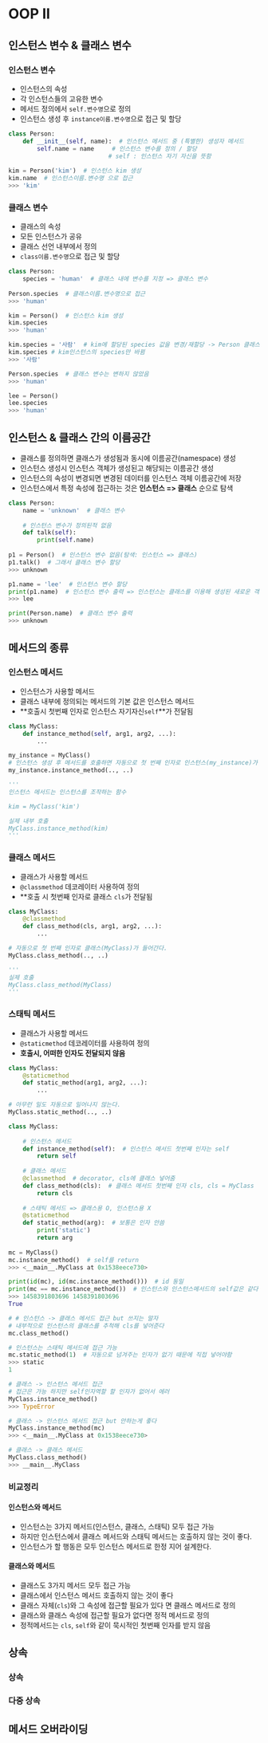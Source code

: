 # OOP **II**

## 인스턴스 변수 & 클래스 변수

### 인스턴스 변수

- 인스턴스의 속성
- 각 인스턴스들의 고유한 변수
- 메서드 정의에서 `self.변수명`으로 정의
- 인스턴스 생성 후 `instance이름.변수명`으로 접근 및 할당

```python
class Person:
    def __init__(self, name):  # 인스턴스 메서드 중 (특별한) 생성자 메서드
        self.name = name     # 인스턴스 변수를 정의 / 할당
                            # self : 인스턴스 자기 자신을 뜻함
            
kim = Person('kim')  # 인스턴스 kim 생성
kim.name  # 인스턴스이름.변수명 으로 접근
>>> 'kim'
```



### 클래스 변수

- 클래스의 속성
- 모든 인스턴스가 공유
- 클래스 선언 내부에서 정의
- `class이름.변수명`으로 접근 및 할당

```python
class Person: 
    species = 'human'  # 클래스 내에 변수를 지정 => 클래스 변수
    
Person.species  # 클래스이름.변수명으로 접근
>>> 'human'

kim = Person()  # 인스턴스 kim 생성
kim.species
>>> 'human'

kim.species = '사람'  # kim에 할당된 species 값을 변경/재할당 -> Person 클래스의 클래스변수는 그대로
kim.species # kim인스턴스의 species만 바뀜
>>> '사람'

Person.species  # 클래스 변수는 변하지 않았음
>>> 'human'

lee = Person()
lee.species
>>> 'human'
```



## 인스턴스 & 클래스 간의 이름공간

- 클래스를 정의하면 클래스가 생성됨과 동시에 이름공간(namespace) 생성
- 인스턴스 생성시 인스턴스 객체가 생성된고 해당되는 이름공간 생성
- 인스턴스의 속성이 변경되면 변경된 데이터를 인스턴스 객체 이름공간에 저장
- 인스턴스에서 특정 속성에 접근하는 것은 **인스턴스 => 클래스** 순으로 탐색

```python
class Person:
    name = 'unknown'  # 클래스 변수
    
    # 인스턴스 변수가 정의된적 없음
    def talk(self):
        print(self.name)
        
p1 = Person()  # 인스턴스 변수 없음(탐색: 인스턴스 => 클래스)
p1.talk()  # 그래서 클래스 변수 할당
>>> unknown

p1.name = 'lee'  # 인스턴스 변수 할당
print(p1.name)  # 인스턴스 변수 출력 => 인스턴스는 클래스를 이용해 생성된 새로운 객체
>>> lee

print(Person.name)  # 클래스 변수 출력
>>> unknown
```



## 메서드의 종류

### 인스턴스 메서드

- 인스턴스가 사용할 메서드
- 클래스 내부에 정의되는 메서드의 기본 값은 인스턴스 메서드
- **호출시 첫번째 인자로 인스턴스 자기자신`self`**가 전달됨

```python
class MyClass:
    def instance_method(self, arg1, arg2, ...):
        ...

my_instance = MyClass()
# 인스턴스 생성 후 메서드를 호출하면 자동으로 첫 번째 인자로 인스턴스(my_instance)가 들어감
my_instance.instance_method(.., ..)  

'''
인스턴스 메서드는 인스턴스를 조작하는 함수

kim = MyClass('kim')

실제 내부 호출
MyClass.instance_method(kim)
'''

```



### 클래스 메서드

- 클래스가 사용할 메서드
- `@classmethod` 데코레이터 사용하여 정의
- **호출 시 첫번째 인자로 클래스 `cls`가 전달됨

```python
class MyClass:
    @classmethod
    def class_method(cls, arg1, arg2, ...):
        ...

# 자동으로 첫 번째 인자로 클래스(MyClass)가 들어간다.
MyClass.class_method(.., ..)  

'''
실제 호출
MyClass.class_method(MyClass)
'''
```



### 스태틱 메서드

- 클래스가 사용할 메서드
- `@staticmethod` 데코레이터를 사용하여 정의
- **호출시, 어떠한 인자도 전달되지 않음**

```python
class MyClass:
    @staticmethod
    def static_method(arg1, arg2, ...):
        ...

# 아무런 일도 자동으로 일어나지 않는다.
MyClass.static_method(.., ..)
```

```python
class MyClass:
    
    # 인스턴스 메서드
    def instance_method(self):  # 인스턴스 메서드 첫번째 인자는 self
        return self
    
    # 클래스 메서드
    @classmethod  # decorator, cls에 클래스 넣어줌
    def class_method(cls):  # 클래스 메서드 첫번째 인자 cls, cls = MyClass
        return cls
    
    # 스태틱 메서드 => 클래스용 O, 인스턴스용 X
    @staticmethod
    def static_method(arg):  # 보통은 인자 안씀
        print('static')
        return arg
    
mc = MyClass()
mc.instance_method()  # self를 return
>>> <__main__.MyClass at 0x1538eece730>

print(id(mc), id(mc.instance_method()))  # id 동일 
print(mc == mc.instance_method())  # 인스턴스와 인스턴스메서드의 self값은 같다
>>> 1458391803696 1458391803696
True

# # 인스턴스 -> 클래스 메서드 접근 but 쓰지는 말자
# 내부적으로 인스턴스의 클래스를 추척해 cls를 넣어준다
mc.class_method()

# 인스턴스는 스태틱 메서드에 접근 가능
mc.static_method(1)  # 자동으로 넘겨주는 인자가 없기 때문에 직접 넣어야함
>>> static
1

# 클래스 -> 인스턴스 메서드 접근
# 접근은 가능 하지만 self인자역할 할 인자가 없어서 에러
MyClass.instance_method()
>>> TypeError

# 클래스 -> 인스턴스 메서드 접근 but 안하는게 좋다
MyClass.instance_method(mc)
>>> <__main__.MyClass at 0x1538eece730>

# 클래스 -> 클래스 메서드
MyClass.class_method()
>>> __main__.MyClass
```



### 비교정리

#### 인스턴스와 메서드

- 인스턴스는 3가지 메서드(인스턴스, 클래스, 스태틱) 모두 접근 가능
- 하지만 인스턴스에서 클래스 메서드와 스태틱 메서드는 호출하지 않는 것이 좋다.
- 인스턴스가 할 행동은 모두 인스턴스 메서드로 한정 지어 설계한다.



#### 클래스와 메서드

- 클래스도 3가지 메서드 모두 접근 가능
- 클래스에서 인스턴스 메서드 호출하지 않는 것이 좋다
- 클래스 자체(`cls`)와 그 속성에 접근할 필요가 있다 면 클래스 메서드로 정의
- 클래스와 클래스 속성에 접근할 필요가 없다면 정적 메서드로 정의 
- 정적메서드는 `cls`, `self`와 같이 묵시적인 첫번째 인자를 받지 않음



## 상속

### 상속





### 다중 상속





## 메서드 오버라이딩








